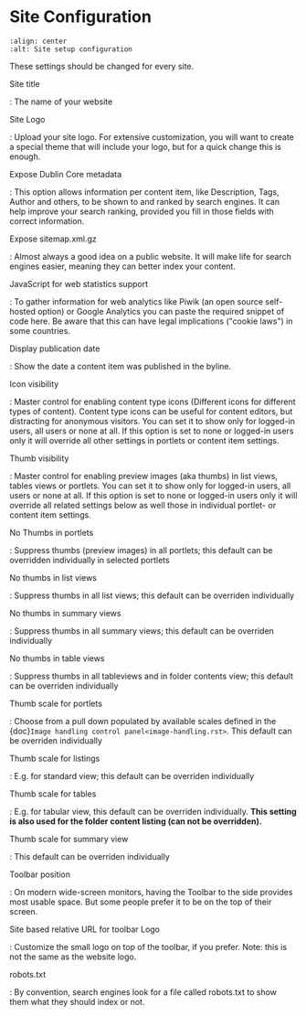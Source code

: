 # Site Configuration

```{figure} ../../_robot/site-setup.png
:align: center
:alt: Site setup configuration
```

These settings should be changed for every site.

Site title

: The name of your website

Site Logo

: Upload your site logo. For extensive customization, you will want to create a special theme that will include your logo, but for a quick change this is enough.

Expose Dublin Core metadata

: This option allows information per content item, like Description, Tags, Author and others, to be shown to and ranked by search engines. It can help improve your search ranking, provided you fill in those fields with correct information.

Expose sitemap.xml.gz

: Almost always a good idea on a public website. It will make life for search engines easier, meaning they can better index your content.

JavaScript for web statistics support

: To gather information for web analytics like Piwik (an open source self-hosted option) or Google Analytics you can paste the required snippet of code here. Be aware that this can have legal implications ("cookie laws") in some countries.

Display publication date

: Show the date a content item was published in the byline.

Icon visibility

: Master control for enabling content type icons (Different icons for different types of content). Content type icons can be useful for content editors, but distracting for anonymous visitors.
  You can set it to show only for logged-in users, all users or none at all. If this option is set to none or logged-in users only it will override all other settings  in portlets or content item settings.

Thumb visibility

: Master control for enabling preview images (aka thumbs) in list views, tables views  or portlets.
  You can set it to show only for logged-in users, all users or none at all. If this option is set to none or logged-in users only it will override all related settings below as well those in individual portlet- or content item settings.

No Thumbs in portlets

: Suppress thumbs (preview images) in all portlets; this default can be overridden individually in selected portlets

No thumbs in list views

: Suppress thumbs in all list views; this default can be overriden individually

No thumbs in summary views

: Suppress thumbs in all summary views; this default can be overriden individually

No thumbs in table views

: Suppress thumbs in all tableviews and in folder contents view; this default can be overriden individually

Thumb scale for portlets

: Choose from a pull down populated by available scales defined in the {doc}`Image handling control panel<image-handling.rst>`. This default can be overriden individually

Thumb scale for listings

: E.g. for standard view; this default can be overriden individually

Thumb scale for tables

: E.g. for tabular view,  this default can be overriden individually. **This setting is also used for the folder content listing (can not be overridden).**

Thumb scale for summary view

: This default can be overriden individually

Toolbar position

: On modern wide-screen monitors, having the Toolbar to the side provides most usable space. But some people prefer it to be on the top of their screen.

Site based relative URL for toolbar Logo

: Customize the small logo on top of the toolbar, if you prefer. Note: this is not the same as the website logo.

robots.txt

: By convention, search engines look for a file called robots.txt to show them what they should index or not.
